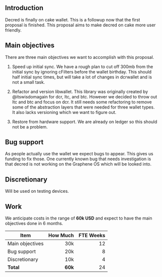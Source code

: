 ## Introduction

Decred is finally on cake wallet. This is a followup now that the first proposal is finished. This proposal aims to make decred on cake more user friendly.

## Main objectives

There are three main objectives we want to accomplish with this proposal.

1. Speed up initial sync. We have a rough plan to cut off 300mb from the initial sync by ignoring cFilters before the wallet birthday. This should half initial sync times, but will take a lot of changes in dcrwallet and is not a small task.

2. Refactor and version libwallet. This library was originally created by @itswisdomagain for dcr, ltc, and btc. However we decided to throw out ltc and btc and focus on dcr. It still needs some refactoring to remove some of the abstraction layers that were needed for three wallet types. It also lacks versioning which we want to figure out.

3. Restore from hardware support. We are already on ledger so this should not be a problem.

## Bug support

As people actually use the wallet we expect bugs to appear. This gives us funding to fix those. One currently known bug that needs investigation is that decred is not working on the Graphene OS which will be looked into.

## Discretionary

Will be used on testing devices.

## Work

We anticipate costs in the range of **60k USD** and expect to have the main objectives done in 6 months.

| Item                                        | How Much       | FTE Weeks |
|---------------------------------------------|---------------:|----------:|
|  Main objectives                            | 30k            | 12        |
|  Bug support                                | 20k            | 8         |
|  Discretionary                              | 10k            | 4         |
| **Total**                                   | **60k**        | 24        |
